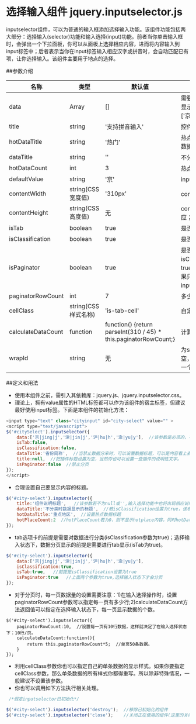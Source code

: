 # 选择输入组件 jquery.inputselector.js
inputselector组件，可以为普通的输入框添加选择输入功能。该组件功能包括两大部分：选择输入(selector)功能和输入选择(input)功能。前者当你单击输入框时，会弹出一个下拉面板，你可以从面板上选择相应内容，进而将内容输入到input标签中；后者表示当你在input标签输入相应汉字或拼音时，会自动匹配已有项，让你选择输入。该组件主要用于地点的选择。

##参数介绍

|名称|    类型| 默认值|    描述|
|----|-----|-----|-----|
|data   |Array| []|需要进行绑定的数据(界面上将按字母顺序显示)。数据格式需按一定标准传入：['京\|jing\|j','津\|jin\|j','沪\|hu\|h','渝\|yu\|y',...]|
|title| string  |'支持拼音输入'   |控件标题(为'空',则不显示数据说明)|
|hotDataTitle|  string| '热门'|   热点数据显示的标题(为'空',则不显示热点数据标题)|
|dataTitle| string| ''| 不分类时的数据标题|
|hotDataCount|  int|3|  热点数据的个数|
|defaultValue|  string| '京'|    input默认值|
|contentWidth|  string(CSS宽度值)| '310px'|    content框的宽度|
|contentHeight| string(CSS高度值)| 无   |content框的高度，默认值表示高度自适应；如果指定高度，将可能出现滚动条|
|isTab| boolean|    true|   是否是tab形式显示数据|
|isClassification|  boolean |true|  是否对数据进行分类|
|isPaginator|   boolean|    true|   是否进行分页。如果isTab和isClassfication同时为true,selectWrap(选择输入)实现分页；如果只有isPaginator为true,则只有inputWrap(输入选择)分页|
|paginatorRowCount| int |7| 多少行为一页|
|cellClass| string(CSS样式名称) |'is-tab-cell'| 自定义单条数据的样式|
|calculateDataCount|    function|   function() {return parseInt(310 / 45) * this.paginatorRowCount;}|   计算SelectorWrap时每一页的数据条数|
|wrapId |string|    无|  为selector外包框指定id。如果该参数为空，组件内部将根据宿主标签id自动生成一个id。|

##定义和用法

 - 使用本组件之前，需引入其依赖库：jquery.js、jquery.inputselector.css。
 - 理论上，拥有value属性的HTML标签都可以作为该组件的宿主标签，但建议最好使用input标签。下面是本组件的初始化方法：

```javascript
<input type="text" class="cityinput" id="city-select" value="" >
<script type="text/javascript">
$('#citySelect').inputselector({
    data:['京|jing|j','津|jin|j','沪|hu|h','渝|yu|y'],  //该参数是必须的，不然就没数据展示出来了
    isTab:false,  
    isClassification:false,
    dataTitle:'省份简称',  //当禁止数据分来时，可以设置数据标题，可以是内容看上去更规范。
    title:null,  //把插件标题设置为空，当然你也可以设置一些插件的说明性文字。
    isPaginator:false  //禁止分页
});
</script>
```

 - 合理设置自己要显示内容的标题。

```javascript
$('#city-select').inputselector({
    title:'组件说明标题',   //该参数若不为null或'',输入选择功能中也将出现相应说明
    dataTitle:'不分类时数据显示的标题',  //若isClassification设置为true，该参数将被忽略;dataTitle若为null，则不显示data标题。
    hotDataTitle:'重点地区',  //设置热点数据标题
    hotPlaceCount:2  //hotPlaceCount若为0，则不显示hotplace内容，同时hotDataTitle参数也将被忽略。
});
```

 - tab选项卡的前提是需要对数据进行分类(isClassification参数为true)；选择输入状态下，数据分页显示的前提是需要进行tab显示(isTab为true)。

```javascript
$('#city-select').inputselector({
    data:['京|jing|j','津|jin|j','沪|hu|h','渝|yu|y'],
    isClassification:true,
    isTab:true,   //前提是isClassification设置为true
    isPaginator:true   //上面两个参数为true,选择输入状态下才会分页
});
```

 - 对于分页时，每一页数据量的设置需要注意：1)在输入选择操作时，设置paginatorRowCount参数可以指定每一页有多少行;2)calculateDataCount方法返回值可以指定在选择输入状态下，每一页显示数据的个数。

```javacript
$('#city-select').inputselector({
    paginatorRowCount:10,  //设置每一页有10行数据，这样就决定了在输入选择状态下：10行/页。
    calculateDataCount:function(){
        return this.paginatorRowCount*5;  //单页50条数据。
    }
});
```

 - 利用cellClass参数你也可以指定自己的单条数据的显示样式。如果你要指定cellClass参数，那么单条数据的所有样式你都得重写。所以除非特殊情况，一般建议不设置该参数。
 - 你也可以调用如下方法执行相关处理。

```javascript
 /*假定inputselector已初始化*/

$('#city-select').inputselector('destroy');  //移除已初始化的组件
$('#city-select').inputselector('close');    //关闭正在使用的组件(这里的关闭只不过是暂时隐藏组件).
```
 

 
 
 
 
 
